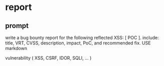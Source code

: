 # report

## prompt

write a bug bounty report for the following reflected XSS: [ POC ]. include: title, VRT, CVSS, description, impact, PoC, and recommended fix. USE  markdown

vulnerability ( XSS, CSRF, IDOR, SQLI, ... )

